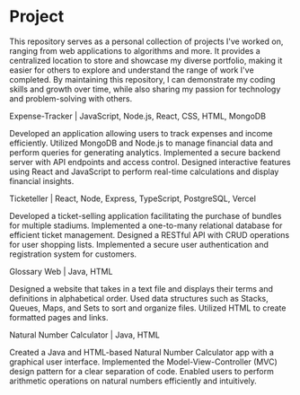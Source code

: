 # Project

This repository serves as a personal collection of projects I've worked on, ranging from web applications to algorithms and more. It provides a centralized location to store and showcase my diverse portfolio, making it easier for others to explore and understand the range of work I've completed. By maintaining this repository, I can demonstrate my coding skills and growth over time, while also sharing my passion for technology and problem-solving with others.

Expense-Tracker | JavaScript, Node.js, React, CSS, HTML, MongoDB

Developed an application allowing users to track expenses and income efficiently.
Utilized MongoDB and Node.js to manage financial data and perform queries for generating analytics.
Implemented a secure backend server with API endpoints and access control.
Designed interactive features using React and JavaScript to perform real-time calculations and display financial insights.

Ticketeller | React, Node, Express, TypeScript, PostgreSQL, Vercel

Developed a ticket-selling application facilitating the purchase of bundles for multiple stadiums.
Implemented a one-to-many relational database for efficient ticket management.
Designed a RESTful API with CRUD operations for user shopping lists.
Implemented a secure user authentication and registration system for customers.



Glossary Web | Java, HTML 

Designed a website that takes in a text file and displays their terms and definitions in alphabetical order.
Used data structures such as Stacks, Queues, Maps, and Sets to sort and organize files.
Utilized HTML to create formatted pages and links.

Natural Number Calculator | Java, HTML

Created a Java and HTML-based Natural Number Calculator app with a graphical user interface.
Implemented the Model-View-Controller (MVC) design pattern for a clear separation of code.
Enabled users to perform arithmetic operations on natural numbers efficiently and intuitively.


